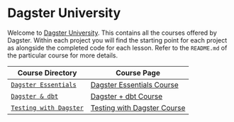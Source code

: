 # Dagster University

Welcome to [Dagster University](https://courses.dagster.io/). This contains all the courses offered by Dagster. Within each project you will find the starting point for each project as alongside the completed code for each lesson. Refer to the `README.md` of the particular course for more details.

| Course Directory | Course Page |
|-------------|-------------|
| [`Dagster Essentials`](dagster_university/dagster_essentials/README.md) | [Dagster Essentials Course](https://courses.dagster.io/courses/dagster-essentials) |
| [`Dagster & dbt`](dagster_university/dagster_and_dbt/README.md) | [Dagster + dbt Course](https://courses.dagster.io/courses/dagster-dbt) |
| [`Testing with Dagster`](dagster_university/dagster_testing/README.md) | [Testing with Dagster Course](https://courses.dagster.io/courses/dagster-testing) |
